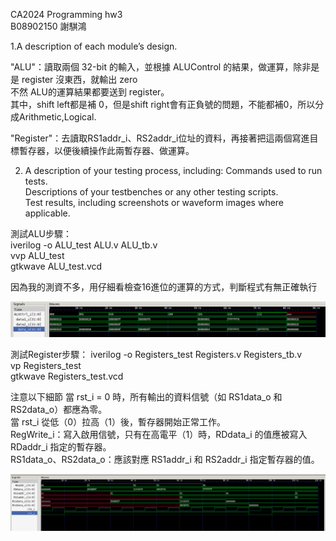 CA2024 Programming hw3  
B08902150 謝騏鴻  

1.A description of each module’s design.  

"ALU"：讀取兩個 32-bit 的輸入，並根據 ALUControl 的結果，做運算，除非是是 register 沒東西，就輸出 zero  
不然 ALU的運算結果都要送到 register。  
其中，shift left都是補 0，但是shift right會有正負號的問題，不能都補0，所以分成Arithmetic,Logical.  

"Register"：去讀取RS1addr_i、RS2addr_i位址的資料，再接著把這兩個寫進目標暫存器，以便後續操作此兩暫存器、做運算。


2. A description of your testing process, including:
Commands used to run tests.  
Descriptions of your testbenches or any other testing scripts.  
Test results, including screenshots or waveform images where applicable.  

測試ALU步驟：  
iverilog -o ALU_test ALU.v ALU_tb.v  
vvp ALU_test  
gtkwave ALU_test.vcd  

因為我的測資不多，用仔細看檢查16進位的運算的方式，判斷程式有無正確執行


![alt text](image.png)


測試Register步驟：
iverilog -o Registers_test Registers.v Registers_tb.v  
vp Registers_test  
gtkwave Registers_test.vcd  

注意以下細節
當 rst_i = 0 時，所有輸出的資料信號（如 RS1data_o 和 RS2data_o）都應為零。  
當 rst_i 從低（0）拉高（1）後，暫存器開始正常工作。  
RegWrite_i：寫入啟用信號，只有在高電平（1）時，RDdata_i 的值應被寫入 RDaddr_i 指定的暫存器。  
RS1data_o、RS2data_o：應該對應 RS1addr_i 和 RS2addr_i 指定暫存器的值。  


![alt text](image-1.png)